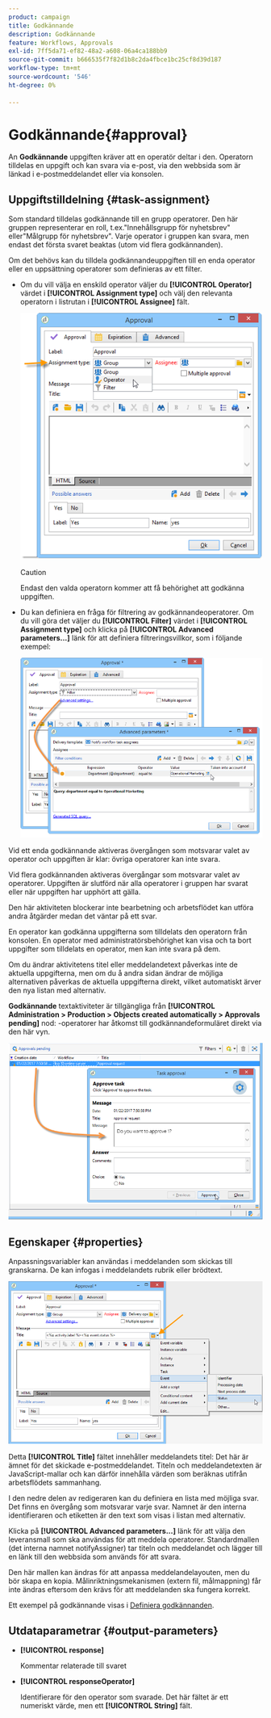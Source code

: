 ```yaml
---
product: campaign
title: Godkännande
description: Godkännande
feature: Workflows, Approvals
exl-id: 7ff5da71-ef82-48a2-a608-06a4ca188bb9
source-git-commit: b666535f7f82d1b8c2da4fbce1bc25cf8d39d187
workflow-type: tm+mt
source-wordcount: '546'
ht-degree: 0%

---
```


# Godkännande{#approval}



An **Godkännande** uppgiften kräver att en operatör deltar i den. Operatorn tilldelas en uppgift och kan svara via e-post, via den webbsida som är länkad i e-postmeddelandet eller via konsolen.

## Uppgiftstilldelning {#task-assignment}

Som standard tilldelas godkännande till en grupp operatorer. Den här gruppen representerar en roll, t.ex.&quot;Innehållsgrupp för nyhetsbrev&quot; eller&quot;Målgrupp för nyhetsbrev&quot;. Varje operator i gruppen kan svara, men endast det första svaret beaktas (utom vid flera godkännanden).

Om det behövs kan du tilldela godkännandeuppgiften till en enda operator eller en uppsättning operatorer som definieras av ett filter.

* Om du vill välja en enskild operator väljer du **[!UICONTROL Operator]** värdet i **[!UICONTROL Assignment type]** och välj den relevanta operatorn i listrutan i **[!UICONTROL Assignee]** fält.

  ![](assets/s_advuser_validation_box_assign.png)

  >[!CAUTION]
  >
  >Endast den valda operatorn kommer att få behörighet att godkänna uppgiften.

* Du kan definiera en fråga för filtrering av godkännandeoperatorer. Om du vill göra det väljer du **[!UICONTROL Filter]** värdet i **[!UICONTROL Assignment type]** och klicka på **[!UICONTROL Advanced parameters...]** länk för att definiera filtreringsvillkor, som i följande exempel:

  ![](assets/s_advuser_validation_box_filter.png)

Vid ett enda godkännande aktiveras övergången som motsvarar valet av operator och uppgiften är klar: övriga operatorer kan inte svara.

Vid flera godkännanden aktiveras övergångar som motsvarar valet av operatorer. Uppgiften är slutförd när alla operatorer i gruppen har svarat eller när uppgiften har upphört att gälla.

Den här aktiviteten blockerar inte bearbetning och arbetsflödet kan utföra andra åtgärder medan det väntar på ett svar.

En operator kan godkänna uppgifterna som tilldelats den operatorn från konsolen. En operator med administratörsbehörighet kan visa och ta bort uppgifter som tilldelats en operator, men kan inte svara på dem.

Om du ändrar aktivitetens titel eller meddelandetext påverkas inte de aktuella uppgifterna, men om du å andra sidan ändrar de möjliga alternativen påverkas de aktuella uppgifterna direkt, vilket automatiskt ärver den nya listan med alternativ.

**Godkännande** textaktiviteter är tillgängliga från **[!UICONTROL Administration > Production > Objects created automatically > Approvals pending]** nod: -operatorer har åtkomst till godkännandeformuläret direkt via den här vyn.

![](assets/s_advuser_validation_from_console.png)

## Egenskaper {#properties}

Anpassningsvariabler kan användas i meddelanden som skickas till granskarna. De kan infogas i meddelandets rubrik eller brödtext.

![](assets/edit_validation.png)

Detta **[!UICONTROL Title]** fältet innehåller meddelandets titel: Det här är ämnet för det skickade e-postmeddelandet. Titeln och meddelandetexten är JavaScript-mallar och kan därför innehålla värden som beräknas utifrån arbetsflödets sammanhang.

I den nedre delen av redigeraren kan du definiera en lista med möjliga svar. Det finns en övergång som motsvarar varje svar. Namnet är den interna identifieraren och etiketten är den text som visas i listan med alternativ.

Klicka på **[!UICONTROL Advanced parameters...]** länk för att välja den leveransmall som ska användas för att meddela operatorer. Standardmallen (det interna namnet notifyAssigner) tar titeln och meddelandet och lägger till en länk till den webbsida som används för att svara.

Den här mallen kan ändras för att anpassa meddelandelayouten, men du bör skapa en kopia. Målinriktningsmekanismen (extern fil, målmappning) får inte ändras eftersom den krävs för att meddelanden ska fungera korrekt.

Ett exempel på godkännande visas i [Definiera godkännanden](defining-approvals.md).

## Utdataparametrar {#output-parameters}

* **[!UICONTROL response]**

  Kommentar relaterade till svaret

* **[!UICONTROL responseOperator]**

  Identifierare för den operator som svarade. Det här fältet är ett numeriskt värde, men ett **[!UICONTROL String]** fält.
